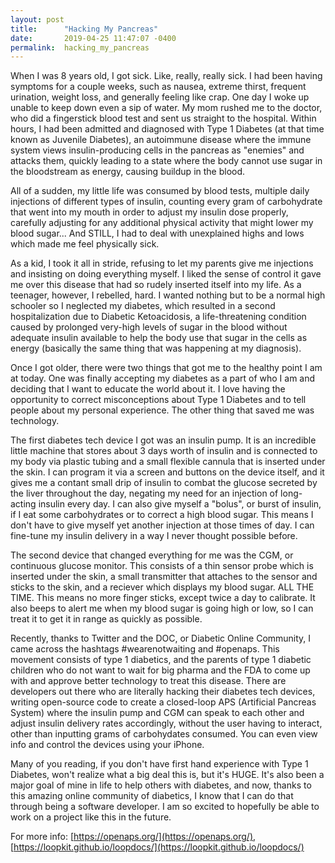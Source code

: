 ```yaml
---
layout: post
title:      "Hacking My Pancreas"
date:       2019-04-25 11:47:07 -0400
permalink:  hacking_my_pancreas
---
```


When I was 8 years old, I got sick. Like, really, really sick. I had been having symptoms for a couple weeks, such as nausea, extreme thirst, frequent urination, weight loss, and generally feeling like crap. One day I woke up unable to keep down even a sip of water. My mom rushed me to the doctor, who did a fingerstick blood test and sent us straight to the hospital. Within hours, I had been admitted and diagnosed with Type 1 Diabetes (at that time known as Juvenile Diabetes), an autoimmune disease where the immune system views insulin-producing cells in the pancreas as "enemies" and attacks them, quickly leading to a state where the body cannot use sugar in the bloodstream as energy, causing buildup in the blood.

All of a sudden, my little life was consumed by blood tests, multiple daily injections of different types of insulin, counting every gram of carbohydrate that went into my mouth in order to adjust my insulin dose properly, carefully adjusting for any additional physical activity that might lower my blood sugar... And STILL, I had to deal with unexplained highs and lows which made me feel physically sick.

As a kid, I took it all in stride, refusing to let my parents give me injections and insisting on doing everything myself. I liked the sense of control it gave me over this disease that had so rudely inserted itself into my life. As a teenager, however, I rebelled, hard. I wanted nothing but to be a normal high schooler so I neglected my diabetes, which resulted in a second hospitalization due to Diabetic Ketoacidosis, a life-threatening condition caused by prolonged very-high levels of sugar in the blood without adequate insulin available to help the body use that sugar in the cells as energy (basically the same thing that was happening at my diagnosis).

Once I got older, there were two things that got me to the healthy point I am at today. One was finally accepting my diabetes as a part of who I am and deciding that I want to educate the world about it. I love having the opportunity to correct misconceptions about Type 1 Diabetes and to tell people about my personal experience. The other thing that saved me was technology.

The first diabetes tech device I got was an insulin pump. It is an incredible little machine that stores about 3 days worth of insulin and is connected to my body via plastic tubing and a small flexible cannula that is inserted under the skin. I can program it via a screen and buttons on the device itself, and it gives me a contant small drip of insulin to combat the glucose secreted by the liver throughout the day, negating my need for an injection of long-acting insulin every day. I can also give myself a "bolus", or burst of insulin, if I eat some carbohydrates or to correct a high blood sugar. This means I don't have to give myself yet another injection at those times of day. I can fine-tune my insulin delivery in a way I never thought possible before.

The second device that changed everything for me was the CGM, or continuous glucose monitor. This consists of a thin sensor probe which is inserted under the skin, a small transmitter that attaches to the sensor and sticks to the skin, and a reciever which displays my blood sugar. ALL THE TIME. This means no more finger sticks, except twice a day to calibrate. It also beeps to alert me when my blood sugar is going high or low, so I can treat it to get it in range as quickly as possible.

Recently, thanks to Twitter and the DOC, or Diabetic Online Community, I came across the hashtags #wearenotwaiting and #openaps. This movement consists of type 1 diabetics, and the parents of type 1 diabetic children who do not want to wait for big pharma and the FDA to come up with and approve better technology to treat this disease. There are developers out there who are literally hacking their diabetes tech devices, writing open-source code to create a closed-loop APS (Artificial Pancreas System) where the insulin pump and CGM can speak to each other and adjust insulin delivery rates accordingly, without the user having to interact, other than inputting grams of carbohydates consumed. You can even view info and control the devices using your iPhone.

Many of you reading, if you don't have first hand experience with Type 1 Diabetes, won't realize what a big deal this is, but it's HUGE. It's also been a major goal of mine in life to help others with diabetes, and now, thanks to this amazing online community of diabetics, I know that I can do that through being a software developer. I am so excited to hopefully be able to work on a project like this in the future.

For more info: [https://openaps.org/](https://openaps.org/), [https://loopkit.github.io/loopdocs/](https://loopkit.github.io/loopdocs/)

